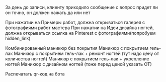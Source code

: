 За день до записи, клиенту приходило сообщение с вопрос придет ли он точно, он должен нажать да или нет

При нажатии на Примеры работ, должна открываться галерея с фотографиями работ мастера
При нажатии на Идеи дизайна ногтей, должна открываться ссылка на Pinterest с фотографиями(попробуем hidden_link)


Комбинированный маникюр без покрытия
Маникюр с покрытием гель-лак
Маникюр с покрытием гель-лак + ремонт ногтей (тут надо цену от количества ногтей)
Маникюр с покрытием гель-лак + укрепление ногтей
Маникюр с дизайном ногтей (тоже перед ценой указать ОТ)

Распечатать qr-код на бота
